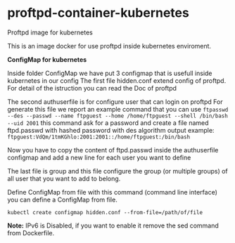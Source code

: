 # proftpd-container-kubernetes
Proftpd image for kubernetes



This is an image docker for use proftpd inside kubernetes enviroment.



**ConfigMap for kubernetes**

Inside folder ConfigMap we have put 3 configmap that is usefull inside kubernetes in our config
The first file hidden.conf extend config of proftpd.
For detail of the istruction you can read the Doc of proftpd

The second authuserfile is for configure user that can login on proftpd
For generate this file we report an example command that you can use
`ftpasswd --des --passwd --name ftpguest --home /home/ftpguest --shell /bin/bash --uid 2001`
this command ask for a password and create a file named ftpd.passwd with hashed password with des algorithm 
output example:
`ftpguest:VdQm/1tmKGhlo:2001:2001::/home/ftpguest:/bin/bash`

Now you have to copy the content of ftpd.passwd inside the authuserfile configmap and add a new line for each user you want to define

The last file is group and this file configure the group (or multiple groups) of all user that you want to add to belong.

Define ConfigMap from file
with this command (command line interface) you can define a ConfigMap from file.

`kubectl create configmap hidden.conf --from-file=/path/of/file`




**Note:**
IPv6 is Disabled, if you want to enable it remove the sed command from Dockerfile.